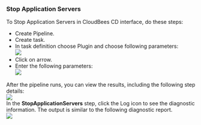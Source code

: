 
### Stop Application Servers

To Stop Application Servers in CloudBees CD interface, do these steps:

 * Create Pipeline.
 * Create task.
 * In task definition choose Plugin and choose following parameters:
   <br /><img src="../../plugins/EC-WebSphere/images/StopApplicationServers/PipelinePicker.png" />
 * Click on arrow.
 * Enter the following parameters:
   <br /><img src="../../plugins/EC-WebSphere/images/StopApplicationServers/PipelineConfig.png" />

After the pipeline runs, you can view the results, including the following step details:
<br /><img src="../../plugins/EC-WebSphere/images/StopApplicationServers/PipelineResult.png" />
<br />In the <b>StopApplicationServers</b> step, click the Log icon to see the diagnostic information. The output is similar to the following diagnostic report.
<br /><img src="../../plugins/EC-WebSphere/images/StopApplicationServers/PipelineLog.png" />
